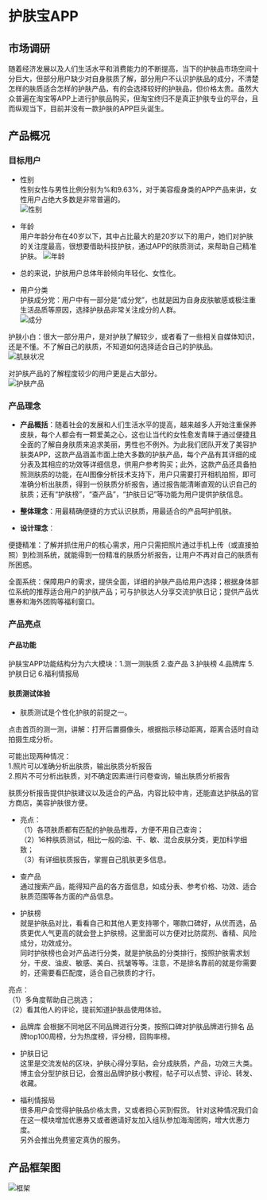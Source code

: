 # 护肤宝APP

##  市场调研

随着经济发展以及人们生活水平和消费能力的不断提高，当下的护肤品市场空间十分巨大，但部分用户缺少对自身肤质了解，部分用户不认识护肤品的成分，不清楚怎样的肤质适合怎样的护肤产品，有的会选择较好的护肤品，但价格太贵。虽然大众普遍在淘宝等APP上进行护肤品购买，但淘宝终归不是真正护肤专业的平台，且而纵观当下，目前并没有一款护肤的APP巨头诞生。   

##  产品概况    
    

###  目标用户    
-  性别  
性别女性与男性比例分别为%和9.63%，对于美容瘦身类的APP产品来讲，女性用户占绝大多数是非常普遍的。   
![性别](https://images.gitee.com/uploads/images/2019/1211/223714_cd7e591f_1648172.png "屏幕截图.png")    

-  年龄     
用户年龄分布在40岁以下，其中占比最大的是20岁以下的用户，她们对护肤的关注度最高，很想要借助科技护肤，通过APP的肤质测试，来帮助自己精准护肤。
![年龄](https://images.gitee.com/uploads/images/2019/1211/223747_e9ed88a7_1648172.png "屏幕截图.png")      
     

-  总的来说，护肤用户总体年龄倾向年轻化、女性化。 

-  用户分类    
护肤成分党：用户中有一部分是“成分党”，也就是因为自身皮肤敏感或极注重生活品质等原因，选择护肤品非常关注成分的人群。    
![成分](https://images.gitee.com/uploads/images/2019/1211/224643_5eba0ef7_1648172.png "屏幕截图.png")     
    
护肤小白：很大一部分用户，是对护肤了解较少，或者看了一些相关自媒体知识，还是不懂。不了解自己的肤质，不知道如何选择适合自己的护肤品。    
![肌肤状况](https://images.gitee.com/uploads/images/2019/1211/224826_a9131b99_1648172.png "屏幕截图.png")    
    

对护肤产品的了解程度较少的用户更是占大部分。    
![护肤产品](https://images.gitee.com/uploads/images/2019/1211/225008_d6c00b72_1648172.png "屏幕截图.png")    




###  产品理念    
    

- **产品概括**：随着社会的发展和人们生活水平的提高，越来越多人开始注重保养皮肤，每个人都会有一颗爱美之心，这也让当代的女性愈发青睐于通过便捷且全面的了解自身肤质来追求美丽，男性也不例外。为此我们团队开发了美容护肤类APP，这款产品涵盖市面上绝大多数的护肤产品，每个产品有其详细的成分表及其相应的功效等详细信息，供用户参考购买；此外，这款产品还具备拍照测肤质的功能，在AI图像分析技术支持下，用户只需要打开相机拍照，即可准确分析出肤质，得到一份肤质分析报告，通过报告能清晰直观的认识自己的肤质；还有“护肤榜”，“查产品”，“护肤日记”等功能为用户提供护肤信息。

- **整体理念**：用最精确便捷的方式认识肤质，用最适合的产品呵护肌肤。

- **设计理念**：

便捷精准：了解并抓住用户的核心需求，用户只需把照片通过手机上传（或直接拍照）到检测系统，就能得到一份精准的肤质分析报告，让用户不再对自己的肤质有所困惑。

全面系统：保障用户的需求，提供全面，详细的护肤产品给用户选择；根据身体部位系统的推荐适合用户的护肤产品；可与护肤达人分享交流护肤日记；提供产品优惠券和海外团购等福利窗口。



###  产品亮点    
    

####  产品功能    
护肤宝APP功能结构分为六大模块：1.测一测肤质 2.查产品 3.护肤榜 4.品牌库 5.护肤日记  6.福利情报局    
    
####  肤质测试体验    
-  肤质测试是个性化护肤的前提之一。    
    
点击首页的测一测，讲解：打开后置摄像头，根据指示移动距离，距离合适时自动拍摄生成分析。    
    
可能出现两种情况：    
1.照片可以准确分析出肤质，输出肤质分析报告    
2.照片不可分析出肤质，对不确定因素进行问卷查询，输出肤质分析报告    
       
肤质分析报告提供护肤建议以及适合的产品，内容比较中肯，还能直达护肤品的官方商店，美容护肤很方便。   
    
-  亮点：    
（1）各项肤质都有匹配的护肤品推荐，方便不用自己查询；    
（2）16种肤质测试，相比一般的油、干、敏、混合皮肤分类，更加科学细致；    
（3）有详细肤质报告，掌握自己肌肤更多信息。    

  

-  查产品    
通过搜索产品，能得知产品的各方面信息，如成分表、参考价格、功效、适合肤质范围等各方面的产品信息。   

-  护肤榜     
就是护肤品对比，看看自己和其他人更支持哪个，哪款口碑好，从优而选，品质更优人气更高的就会登上护肤榜。这里面可以方便对比防腐剂、香精、风险成分，功效成分。    
同时护肤榜也会对产品进行分类，就是护肤品的分类排行，按照护肤需求划分，干皮、油皮、敏感、美白、抗皱等等。注意，不是排名靠前的就是你需要的，还需要看匹配度，适合自己肤质的才行。   

亮点：    
（1）多角度帮助自己挑选；    
（2）看其他人的评论，提前知道护肤品使用体验。    
    
-  品牌库
会根据不同地区不同品牌进行分类，按照口碑对护肤品牌进行排名 品牌top100周榜，分为热度榜，评分榜，回购率榜。   

   
-  护肤日记   
这里是交流发帖的区块，护肤心得分享贴，会分成肤质，产品，功效三大类。博主会分型护肤日记，会推出品牌护肤小教程，帖子可以点赞、评论、转发、收藏。

-  福利情报局   
很多用户会觉得护肤品价格太贵，又或者担心买到假货。
针对这种情况我们会在这一模块增加优惠券又或者邀请好友加入组队参加海淘团购，增大优惠力度。    
另外会推出免费鉴定真伪的服务。



##  产品框架图

![框架](https://images.gitee.com/uploads/images/2019/1211/232546_bf8813cc_1648172.png "屏幕截图.png")


